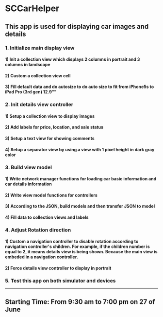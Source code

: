# SCCarHelper
This app is used for displaying car images and details
----
### 1. Initialize main display view
#### 1) Init a collection view which displays 2 columns in portrait and 3 columns in landscape
#### 2) Custom a collection view cell
#### 3) Fill default data and do autosize to do auto size to fit from iPhone5s to iPad Pro (3rd gen) 12.9""
### 2. Init details view controller
#### 1) Setup a collection view to display images
#### 2) Add labels for price, location, and sale status
#### 3) Setup a text view for showing comments
#### 4) Setup a separator view by using a view with 1 pixel height in dark gray color
### 3. Build view model
#### 1) Write network manager functions for loading car basic information and car details information
#### 2) Write view model functions for controllers
#### 3) According to the JSON, build models and then transfer JSON to model
#### 4) Fill data to collection views and labels
### 4. Adjust Rotation direction
#### 1) Custom a navigation controller to disable rotation according to navigation controller's children. For example, if the children number is equal to 2, it means details view is being shown. Because the main view is embeded in a navigation controller.
#### 2) Force details view controller to display in portrait
### 5. Test this app on both simulator and devices
----
## Starting Time: From 9:30 am to 7:00 pm on 27 of June
